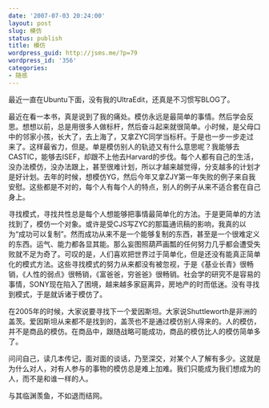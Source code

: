 ```yaml
---
date: '2007-07-03 20:24:00'
layout: post
slug: 模仿
status: publish
title: 模仿
wordpress_guid: http://jsms.me/?p=79
wordpress_id: '356'
categories:
- 随感
---
```


最近一直在Ubuntu下面，没有我的UltraEdit，还真是不习惯写BLOG了。

最近在看一本书，真是说到了我的痛处。模仿永远是最简单的事情。然后学会反思。想想以前，总是用很多人做标杆，然后奋斗起来就很简单。小时候，是父母口中的邻家小孩，长大了，去上海了，又拿ZYC同学当标杆。于是也一步一步走过来了。这样最省力，但是。单是模仿别人的轨迹又有什么意思呢？我能够去CASTIC，能够去ISEF，却跟不上他去Harvard的步伐。每个人都有自己的生活，没办法模仿，没办法跟上，甚至很难计划，所以才越来越觉得，分支越多的计划才是好计划。去年的时候，想模仿YG，然后今年又拿ZJY第一年失败的例子来自我安慰。这些都是不对的，每个人有每个人的特点，别人的例子从来不适合套在自己身上。

寻找模式，寻找共性总是每个人想能够把事情最简单化的方法。于是更简单的方法找到了，模仿一个对象。或许是受CJS写ZYC的那篇通讯稿的影响，我真的以为“成功可以复制”。然而成功从来不是一个能够复制的东西，甚至是一个很难定义的东西。运气、能力都各显其能。那么妄图照葫芦画瓢的任何努力几乎都会遭受失败就不足为奇了。可叹的是，人们喜欢把世界过于简单化，但是还没有能真正简单化的模式方法。这些寻找模式的努力从来都没有被忽视，于是《基业长青》很畅销，《人性的弱点》很畅销，《富爸爸，穷爸爸》很畅销。社会学的研究不是容易的事情，SONY现在陷入了困境，越来越多家庭离异，房地产的时而低迷。没有寻找到模式，于是就诉诸于模仿了。

在2005年的时候，大家说要寻找下一个爱因斯坦。大家说Shuttleworth是非洲的盖茨。爱因斯坦从来都不是找到的，盖茨也不是通过模仿别人得来的。人的模仿，并不是商品的模仿。在商品中，跟随战略可能成功，商品的模仿比人的模仿简单多了。

问问自己，读几本传记，面对面的谈话，乃至深交，对某个人了解有多少。这就是为什么对人，对有人参与的事物的模仿总是难上加难。我们只能成为我们想成为的人，而不是和谁一样的人。

与其临渊羡鱼，不如退而结网。
